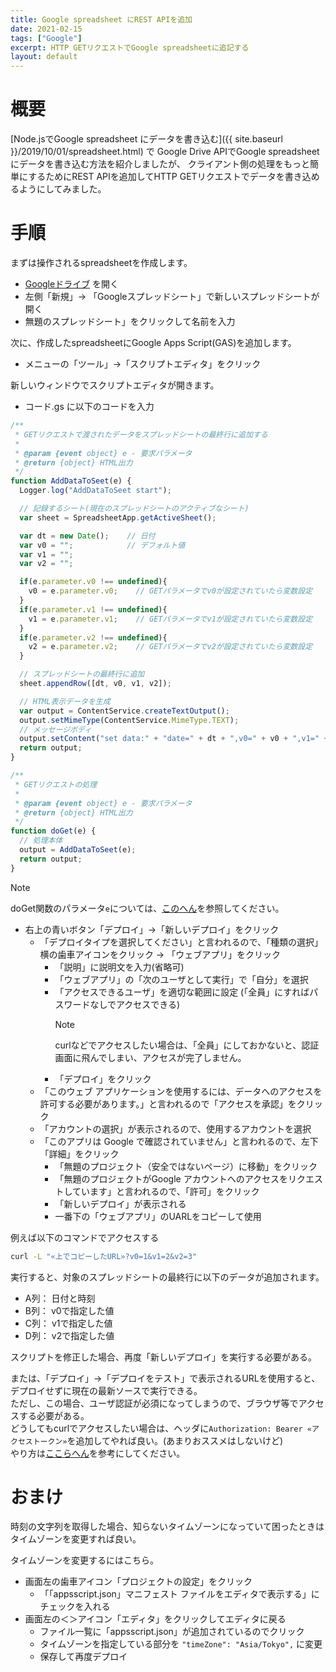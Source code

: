 ```yaml
---
title: Google spreadsheet にREST APIを追加
date: 2021-02-15
tags: ["Google"]
excerpt: HTTP GETリクエストでGoogle spreadsheetに追記する
layout: default
---
```


# 概要

[Node.jsでGoogle spreadsheet にデータを書き込む]({{ site.baseurl }}/2019/10/01/spreadsheet.html) で
Google Drive APIでGoogle spreadsheet にデータを書き込む方法を紹介しましたが、
クライアント側の処理をもっと簡単にするためにREST APIを追加してHTTP GETリクエストでデータを書き込めるようにしてみました。

# 手順  

まずは操作されるspreadsheetを作成します。  
- [Googleドライブ](https://drive.google.com/drive/) を開く
- 左側「新規」→ 「Googleスプレッドシート」で新しいスプレッドシートが開く
- 無題のスプレッドシート」をクリックして名前を入力

次に、作成したspreadsheetにGoogle Apps Script(GAS)を追加します。  
- メニューの「ツール」→「スクリプトエディタ」をクリック

新しいウィンドウでスクリプトエディタが開きます。  
- コード.gs に以下のコードを入力  

```javascript
/**
 * GETリクエストで渡されたデータをスプレッドシートの最終行に追加する
 *
 * @param {event object} e - 要求パラメータ
 * @return {object} HTML出力
 */
function AddDataToSeet(e) {
  Logger.log("AddDataToSeet start");

  // 記録するシート(現在のスプレッドシートのアクティブなシート)
  var sheet = SpreadsheetApp.getActiveSheet();

  var dt = new Date();    // 日付
  var v0 = "";            // デフォルト値
  var v1 = "";
  var v2 = "";

  if(e.parameter.v0 !== undefined){
    v0 = e.parameter.v0;    // GETパラメータでv0が設定されていたら変数設定
  }
  if(e.parameter.v1 !== undefined){
    v1 = e.parameter.v1;    // GETパラメータでv1が設定されていたら変数設定
  }
  if(e.parameter.v2 !== undefined){
    v2 = e.parameter.v2;    // GETパラメータでv2が設定されていたら変数設定
  }

  // スプレッドシートの最終行に追加
  sheet.appendRow([dt, v0, v1, v2]);

  // HTML表示データを生成
  var output = ContentService.createTextOutput();
  output.setMimeType(ContentService.MimeType.TEXT);
  // メッセージボディ
  output.setContent("set data:" + "date=" + dt + ",v0=" + v0 + ",v1=" + v1 + ",v2=" + v2);
  return output;
}

/**
 * GETリクエストの処理
 *
 * @param {event object} e - 要求パラメータ
 * @return {object} HTML出力
 */
function doGet(e) {
  // 処理本体
  output = AddDataToSeet(e);
  return output;
}
```
> [!NOTE]
> doGet関数のパラメータ``e``については、[このへん]( https://developers.google.com/apps-script/guides/web)を参照してください。  

- 右上の青いボタン「デプロイ」→「新しいデプロイ」をクリック
  - 「デプロイタイプを選択してください」と言われるので、「種類の選択」横の歯車アイコンをクリック → 「ウェブアプリ」をクリック
    - 「説明」に説明文を入力(省略可)
    - 「ウェブアプリ」の「次のユーザとして実行」で「自分」を選択
    - 「アクセスできるユーザ」を適切な範囲に設定  (「全員」にすればパスワードなしでアクセスできる) 
      > [!NOTE]
      > curlなどでアクセスしたい場合は、「全員」にしておかないと、認証画面に飛んでしまい、アクセスが完了しません。  
    - 「デプロイ」をクリック
  - 「このウェブ アプリケーションを使用するには、データへのアクセスを許可する必要があります。」と言われるので「アクセスを承認」をクリック
  - 「アカウントの選択」が表示されるので、使用するアカウントを選択
  - 「このアプリは Google で確認されていません」と言われるので、左下「詳細」をクリック
     - 「無題のプロジェクト（安全ではないページ）に移動」をクリック
     - 「無題のプロジェクトがGoogle アカウントへのアクセスをリクエストしています」と言われるので、「許可」をクリック
     - 「新しいデプロイ」が表示される
     -  一番下の「ウェブアプリ」のUARLをコピーして使用


例えば以下のコマンドでアクセスする
```bash
curl -L "«上でコピーしたURL»?v0=1&v1=2&v2=3"
```

実行すると、対象のスプレッドシートの最終行に以下のデータが追加されます。  
- A列： 日付と時刻
- B列： v0で指定した値
- C列： v1で指定した値
- D列： v2で指定した値

スクリプトを修正した場合、再度「新しいデプロイ」を実行する必要がある。  

または、「デプロイ」→「デプロイをテスト」で表示されるURLを使用すると、デプロイせずに現在の最新ソースで実行できる。  
ただし、この場合、ユーザ認証が必須になってしまうので、ブラウザ等でアクセスする必要がある。  
どうしてもcurlでアクセスしたい場合は、ヘッダに``Authorization: Bearer «アクセストークン»``を追加してやれば良い。(あまりおススメはしないけど)  
やり方は[ここらへん](https://www.ka-net.org/blog/?p=12258)を参考にしてください。  


# おまけ  
時刻の文字列を取得した場合、知らないタイムゾーンになっていて困ったときはタイムゾーンを変更すれば良い。

タイムゾーンを変更するにはこちら。  
- 画面左の歯車アイコン「プロジェクトの設定」をクリック
  - 「「appsscript.json」マニフェスト ファイルをエディタで表示する」にチェックを入れる
- 画面左の＜＞アイコン「エディタ」をクリックしてエディタに戻る
  - ファイル一覧に「appsscript.json」が追加されているのでクリック
  - タイムゾーンを指定している部分を   ``"timeZone": "Asia/Tokyo",`` に変更
  - 保存して再度デプロイ

